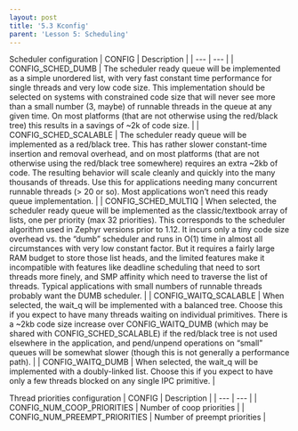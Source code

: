 ```yaml
---
layout: post
title: '5.3 Kconfig'
parent: 'Lesson 5: Scheduling'
---
```


Scheduler configuration
| CONFIG | Description |
| --- | --- |
| CONFIG_SCHED_DUMB | The scheduler ready queue will be implemented as a simple unordered list, with very fast constant time performance for single threads and very low code size. This implementation should be selected on systems with constrained code size that will never see more than a small number (3, maybe) of runnable threads in the queue at any given time. On most platforms (that are not otherwise using the red/black tree) this results in a savings of ~2k of code size. |
| CONFIG_SCHED_SCALABLE | The scheduler ready queue will be implemented as a red/black tree. This has rather slower constant-time insertion and removal overhead, and on most platforms (that are not otherwise using the red/black tree somewhere) requires an extra ~2kb of code. The resulting behavior will scale cleanly and quickly into the many thousands of threads. Use this for applications needing many concurrent runnable threads (> 20 or so). Most applications won’t need this ready queue implementation. |
| CONFIG_SCHED_MULTIQ | When selected, the scheduler ready queue will be implemented as the classic/textbook array of lists, one per priority (max 32 priorities). This corresponds to the scheduler algorithm used in Zephyr versions prior to 1.12. It incurs only a tiny code size overhead vs. the “dumb” scheduler and runs in O(1) time in almost all circumstances with very low constant factor. But it requires a fairly large RAM budget to store those list heads, and the limited features make it incompatible with features like deadline scheduling that need to sort threads more finely, and SMP affinity which need to traverse the list of threads. Typical applications with small numbers of runnable threads probably want the DUMB scheduler. |
| CONFIG_WAITQ_SCALABLE | When selected, the wait_q will be implemented with a balanced tree. Choose this if you expect to have many threads waiting on individual primitives. There is a ~2kb code size increase over CONFIG_WAITQ_DUMB (which may be shared with CONFIG_SCHED_SCALABLE) if the red/black tree is not used elsewhere in the application, and pend/unpend operations on “small” queues will be somewhat slower (though this is not generally a performance path). |
| CONFIG_WAITQ_DUMB | When selected, the wait_q will be implemented with a doubly-linked list. Choose this if you expect to have only a few threads blocked on any single IPC primitive. |

Thread priorities configuration
| CONFIG | Description |
| --- | --- |
| CONFIG_NUM_COOP_PRIORITIES | Number of coop priorities |
| CONFIG_NUM_PREEMPT_PRIORITIES | Number of preempt priorities |
